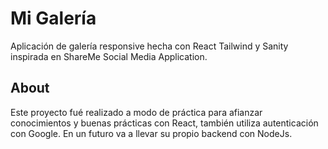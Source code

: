 # Mi Galería
Aplicación de galería responsive hecha con React Tailwind y Sanity inspirada en ShareMe Social Media Application.

## About
Este proyecto fué realizado a modo de práctica para afianzar conocimientos y buenas prácticas con React, también utiliza autenticación con Google.
En un futuro va a llevar su propio backend con NodeJs.